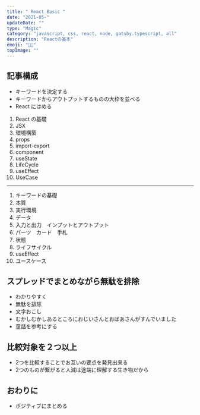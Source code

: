 ```yaml
---
title: " React_Basic "
date: "2021-05-"
updateDate: ""
type: "Magic"
category: "javascript, css, react, node, gatsby.typescript, all"
description: "Reactの基本"
emoji: "🎨🎨"
topImage: ""
---
```

## 記事構成

- キーワードを決定する
- キーワードからアウトプットするものの大枠を並べる
- React にはめる

1. React の基礎
2. JSX
3. 環境構築
4. props
5. import-export
6. component
7. useState
8. LifeCycle
9. useEffect
10. UseCase

---

1. キーワードの基礎
2. 本質
3. 実行環境
4. データ
5. 入力と出力　インプットとアウトプット
6. パーツ　カード　手札
7. 状態
8. ライフサイクル
9. useEffect
10. ユースケース

## スプレッドでまとめながら無駄を排除

- わかりやすく
- 無駄を排除
- 文字おこし
- むかしむかしあるところにおじいさんとおばあさんがすんでいました
- 童話を参考にする

## 比較対象を２つ以上

- 2つを比較することでお互いの要点を発見出来る
- 2つのものが繋がると人減は途端に理解する生き物だから
## おわりに

- ポジティブにまとめる
